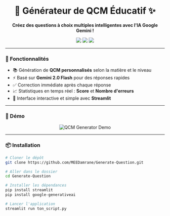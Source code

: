 <!-- README.md -->

<div align="center">

# 🧠 Générateur de QCM Éducatif ✨

**Créez des questions à choix multiples intelligentes avec l'IA Google Gemini !**

<img src="https://img.shields.io/badge/Streamlit-App-red?style=for-the-badge&logo=streamlit" />
<img src="https://img.shields.io/badge/Gemini%202.0-Flash-blue?style=for-the-badge&logo=google" />
<img src="https://img.shields.io/badge/Made%20with-%E2%9D%A4%EF%B8%8F-ff69b4?style=for-the-badge" />

</div>

---

### 🧩 Fonctionnalités
- 📚 Génération de **QCM personnalisés** selon la matière et le niveau
- ⚡️ Basé sur **Gemini 2.0 Flash** pour des réponses rapides
- ✅ Correction immédiate après chaque réponse
- 📈 Statistiques en temps réel : **Score** et **Nombre d'erreurs**
- 🎨 Interface interactive et simple avec **Streamlit**

---

### 🚀 Démo

<p align="center">
  <!-- Remplace l'URL ci-dessous par ton GIF ou une capture d'écran -->
  <img src="https://github.com/MEEDamrane/Generate-Question/assets/qcm-demo.gif" alt="QCM Generator Demo" />
</p>

---

### 📦 Installation

```bash
# Cloner le dépôt
git clone https://github.com/MEEDamrane/Generate-Question.git

# Aller dans le dossier
cd Generate-Question

# Installer les dépendances
pip install streamlit  
pip install google-generativeai

# Lancer l'application
streamlit run ton_script.py
